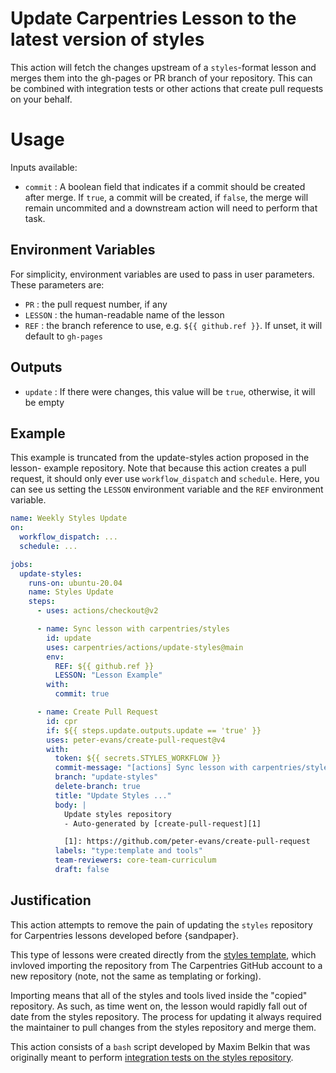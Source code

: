 # Update Carpentries Lesson to the latest version of styles

This action will fetch the changes upstream of a `styles`-format lesson and merges them into the gh-pages or PR branch of your repository. 
This can be combined with integration tests or other actions that create pull requests on your behalf. 

# Usage

Inputs available:

- `commit` : A boolean field that indicates if a commit should be created after merge. If `true`, a commit will be created, if `false`, the merge will remain uncommited and a downstream action will need to perform that task.

## Environment Variables

For simplicity, environment variables are used to pass in user parameters.
These parameters are:

- `PR` : the pull request number, if any
- `LESSON` : the human-readable name of the lesson
- `REF` : the branch reference to use, e.g. `${{ github.ref }}`. If unset, it will default to `gh-pages`

## Outputs

- `update` : If there were changes, this value will be `true`, otherwise, it will be empty

## Example

This example is truncated from the update-styles action proposed in the lesson-
example repository. Note that because this action creates a pull request, it 
should only ever use `workflow_dispatch` and `schedule`. Here, you can see us
setting the `LESSON` environment variable and the `REF` environment variable.

```yaml
name: Weekly Styles Update
on:
  workflow_dispatch: ...
  schedule: ...

jobs:
  update-styles:
    runs-on: ubuntu-20.04
    name: Styles Update
    steps:
      - uses: actions/checkout@v2

      - name: Sync lesson with carpentries/styles
        id: update
        uses: carpentries/actions/update-styles@main
        env:
          REF: ${{ github.ref }}
          LESSON: "Lesson Example"
        with:
          commit: true

      - name: Create Pull Request
        id: cpr
        if: ${{ steps.update.outputs.update == 'true' }}
        uses: peter-evans/create-pull-request@v4
        with:
          token: ${{ secrets.STYLES_WORKFLOW }}
          commit-message: "[actions] Sync lesson with carpentries/styles"
          branch: "update-styles"
          delete-branch: true
          title: "Update Styles ..."
          body: |
            Update styles repository
            - Auto-generated by [create-pull-request][1]

            [1]: https://github.com/peter-evans/create-pull-request
          labels: "type:template and tools"
          team-reviewers: core-team-curriculum
          draft: false
```

## Justification

This action attempts to remove the pain of updating the `styles` repository for
Carpentries lessons developed before {sandpaper}.

This type of lessons were created directly from the [styles template], which
invloved importing the repository from The Carpentries GitHub account to a new
repository (note, not the same as templating or forking).

Importing means that all of the styles and tools lived inside the "copied" repository.
As such, as time went on, the lesson would rapidly fall out of date from the 
styles repository. The process for updating it always required the maintainer 
to pull changes from the styles repository and merge them.

This action consists of a `bash` script developed by Maxim Belkin that was
originally meant to perform [integration tests on the styles repository][orig].

[styles template]: https://carpentries.github.io/lesson-template
[orig]: https://github.com/carpentries/styles/commit/d3f553d205fd7dfb71998f2ac6f4072e072ebeda#diff-8c756d76291b39cc76303be35bb3a526eae9d0b37c60fa60b1f444db109f7bab
